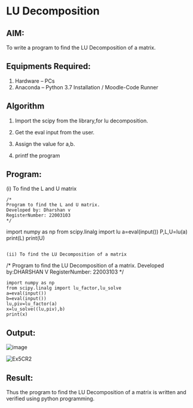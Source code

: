 # LU Decomposition 

## AIM:
To write a program to find the LU Decomposition of a matrix.

## Equipments Required:
1. Hardware – PCs
2. Anaconda – Python 3.7 Installation / Moodle-Code Runner

## Algorithm

1. Import the scipy from the library,for lu decomposition.

2. Get the eval input from the user.

3. Assign the value for a,b.

4. printf the program

## Program:
(i) To find the L and U matrix
```
/*
Program to find the L and U matrix.
Developed by: Dharshan v
RegisterNumber: 22003103
*/
```

import numpy as np
from scipy.linalg import lu
a=eval(input())
P,L,U=lu(a)
print(L)
print(U)

```

(ii) To find the LU Decomposition of a matrix
```
/*
Program to find the LU Decomposition of a matrix.
Developed by:DHARSHAN V 
RegisterNumber: 22003103
*/
```
import numpy as np
from scipy.linalg import lu_factor,lu_solve
a=eval(input())
b=eval(input())
lu,piv=lu_factor(a)
x=lu_solve((lu,piv),b)
print(x)
```

## Output:


![image](https://user-images.githubusercontent.com/113497491/191963197-e5ccd579-3b51-4fca-bd5f-df6b23a24f73.png)


![Ex5CR2](https://user-images.githubusercontent.com/113497491/191964314-5691feca-4834-4f83-9ac5-2b7e911675c3.png)



## Result:
Thus the program to find the LU Decomposition of a matrix is written and verified using python programming.

